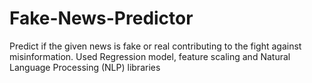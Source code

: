 # Fake-News-Predictor
Predict if the given news is fake or real contributing to the fight against misinformation.
Used Regression model, feature scaling and Natural Language Processing (NLP) libraries
